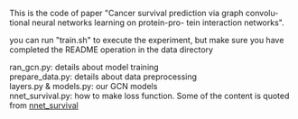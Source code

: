 This is the code of paper "Cancer survival prediction via graph convolu- tional neural networks learning on protein-pro- tein interaction networks".

you can run "train.sh" to execute the experiment, but make sure you have completed the README operation in the data directory

ran_gcn.py: details about model training\
prepare_data.py: details about data preprocessing\
layers.py & models.py: our GCN models\
nnet_survival.py: how to make loss function. Some of the content is quoted from [nnet_survival](https://github.com/MGensheimer/nnet-survival)


